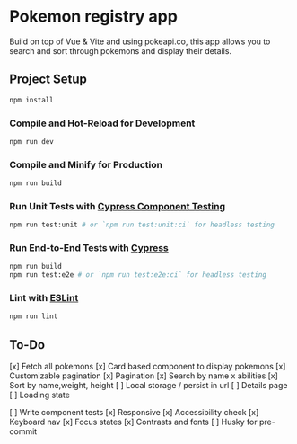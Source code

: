 
# Pokemon registry app
Build on top of Vue & Vite and using pokeapi.co, this app allows you to search and sort through pokemons and display their details. 




## Project Setup

```sh
npm install
```

### Compile and Hot-Reload for Development

```sh
npm run dev
```

### Compile and Minify for Production

```sh
npm run build
```

### Run Unit Tests with [Cypress Component Testing](https://docs.cypress.io/guides/component-testing/introduction)

```sh
npm run test:unit # or `npm run test:unit:ci` for headless testing
```

### Run End-to-End Tests with [Cypress](https://www.cypress.io/)

```sh
npm run build
npm run test:e2e # or `npm run test:e2e:ci` for headless testing
```

### Lint with [ESLint](https://eslint.org/)

```sh
npm run lint
```


## To-Do
[x] Fetch all pokemons
[x] Card based component to display pokemons
[x] Customizable pagination 
[x] Pagination
[x] Search by name x abilities
[x] Sort by name,weight, height
[ ] Local storage / persist in url
[ ] Details page 
[ ] Loading state

[ ] Write component tests
[x] Responsive
[x] Accessibility check
	[x] Keyboard nav
	[x] Focus states
	[x] Contrasts and fonts
[ ] Husky for pre-commit 

 